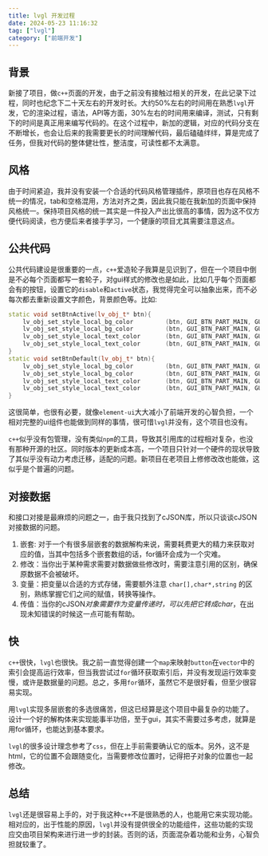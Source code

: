```yaml
---
title: lvgl 开发过程
date: 2024-05-23 11:16:32
tag: ["lvgl"]
category: ["前端开发"]
---
```


## 背景

新接了项目，做`c++`页面的开发，由于之前没有接触过相关的开发，在此记录下过程，同时也纪念下二十天左右的开发时长。大约50%左右的时间用在熟悉`lvgl`开发，它的渲染过程，语法，API等方面，30%左右的时间用来编译，测试，只有剩下的时间是真正用来编写代码的。在这个过程中，新加的逻辑，对应的代码分支在不断增长，也会让后来的我需要更长的时间理解代码，最后磕磕绊绊，算是完成了任务，但我对代码的整体健壮性，整洁度，可读性都不太满意。

## 风格

由于时间紧迫，我并没有安装一个合适的代码风格管理插件，原项目也存在风格不统一的情况，tab和空格混用，方法对齐之类，因此我只能在我新加的页面中保持风格统一。保持项目风格的统一其实是一件投入产出比很高的事情，因为这不仅方便代码阅读，也方便后来者接手学习，一个健康的项目尤其需要注意这点。

## 公共代码

公共代码建设是很重要的一点，`c++`爱造轮子我算是见识到了，但在一个项目中倒是不必每个页面都写一套轮子，对gui样式的修改也是如此，比如几乎每个页面都会有的按钮，设置它的`disable`和`active`状态，我觉得完全可以抽象出来，而不必每次都去重新设置文字颜色，背景颜色等。比如:

```c++
static void setBtnActive(lv_obj_t* btn){
    lv_obj_set_style_local_bg_color         (btn, GUI_BTN_PART_MAIN, GUI_STATE_DEFAULT, LIGHT_BTN_NORMAL);
    lv_obj_set_style_local_bg_color         (btn, GUI_BTN_PART_MAIN, GUI_STATE_PRESSED, LIGHT_BTN_PRESSED);
    lv_obj_set_style_local_text_color       (btn, GUI_BTN_PART_MAIN, GUI_STATE_DEFAULT, GUI_COLOR_BLACK);
    lv_obj_set_style_local_text_color       (btn, GUI_BTN_PART_MAIN, GUI_STATE_PRESSED, GUI_COLOR_BLACK);
}
static void setBtnDefault(lv_obj_t* btn){
    lv_obj_set_style_local_bg_color         (btn, GUI_BTN_PART_MAIN, GUI_STATE_DEFAULT, GUI_DEF_BTN_COLOR);
    lv_obj_set_style_local_bg_color         (btn, GUI_BTN_PART_MAIN, GUI_STATE_PRESSED, GUI_SELECT_BTN_COLOR);
    lv_obj_set_style_local_text_color       (btn, GUI_BTN_PART_MAIN, GUI_STATE_DEFAULT, GUI_COLOR_WHITE);
    lv_obj_set_style_local_text_color       (btn, GUI_BTN_PART_MAIN, GUI_STATE_PRESSED, GUI_COLOR_BLACK);
}
```

这很简单，也很有必要，就像`element-ui`大大减小了前端开发的心智负担，一个相对完整的ui组件也能做到同样的事情，很可惜`lvgl`并没有，这个项目也没有。

`c++`似乎没有包管理，没有类似`npm`的工具，导致其引用库的过程相对复杂，也没有那种开源的社区。同时版本的更新成本高，一个项目只针对一个硬件的现状导致了其似乎没有动力考虑迁移，适配的问题。新项目在老项目上修修改改也能做，这似乎是个普遍的问题。

## 对接数据

和接口对接是最麻烦的问题之一，由于我只找到了cJSON库，所以只谈谈cJSON对接数据的问题。

1. 嵌套: 对于一个有很多层嵌套的数据解构来说，需要耗费更大的精力来获取对应的值，当其中包括多个嵌套数组的话，for循环会成为一个灾难。
2. 修改：当你出于某种需求需要对数据做些修改时，需要注意引用的区别，确保原数据不会被破坏。
3. 变量：把变量以合适的方式存储，需要额外注意 `char[],char*,string` 的区别，熟练掌握它们之间的赋值，转换等操作。
4. 传值：当你的cJSON*对象需要作为变量传递时，可以先把它转成char*，在出现未知错误的时候这一点可能有帮助。

## 快

`c++`很快，`lvgl`也很快。我之前一直觉得创建一个`map`来映射`button`在`vector`中的索引会提高运行效率，但当我尝试过`for`循环获取索引后，并没有发现运行效率变慢，或许是数据量的问题。总之，多用`for`循环，虽然它不是很好看，但至少很容易实现。

用`lvgl`实现多层嵌套的多选很痛苦，但这已经算是这个项目中最复杂的功能了。设计一个好的解构体来实现能事半功倍，至于gui，其实不需要过多考虑，就算是用for循环，也能达到基本要求。

`lvgl`的很多设计理念参考了`css`，但在上手前需要确认它的版本。另外，这不是html，它的位置不会跟随变化，当需要修改位置时，记得把子对象的位置也一起修改。

## 总结

`lvgl`还是很容易上手的，对于我这种`c++`不是很熟悉的人，也能用它来实现功能。相对应的，出于性能的原因，`lvgl`并没有提供很全的功能组件，这些功能的实现应交由项目架构来进行进一步的封装。否则的话，页面混杂着功能和业务，心智负担就较重了。
